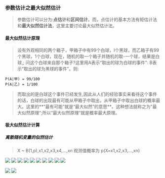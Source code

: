 ### 参数估计之最大似然估计
>参数估计可以分为:**点估计**和**区间估计**。而，点估计的基本方法有矩估计法和**最大似然估计法**，这里主要讨论最大似然估计法。

#### 最大似然估计原理
>设有外观相同的两个箱子，甲箱子中有99个白球，I个黑球，而乙箱子有99
个黑球，1个白球，现在，随机的取一个箱子并随机的取-一个球，结果是白球,;
问这个白球来自那个箱子?这里用A表示“取出的球为白球的事件": B表示“取出的球为黑球的事件”。则:
```
P(A|甲) = 99/100
P(A|乙) = 1/100

```
>而取出的是白球这个事件已经发生,因此从人们的经验事实来看待这个事件的话，白球的出现最有可能从甲箱子中取出，从甲箱子中取出白球的概率最大。这里的**“最有可能”就是“最大似然”的意思**。这种想法就称之为"最大似然原理“;所以”最大似然原理“就是概率最大原理。
#### 极大似然估计计算
##### 离散随机变量的似然估计
>X ~ B(1,p),x1,x2,x3,x4,...,xn
>观测值概率为
p(X=x1,x2,x3,...,xn)

![](https://cdn.jsdelivr.net/gh/lyhcc/Picture_Repository/img/20191018205452.png)
![](https://cdn.jsdelivr.net/gh/lyhcc/Picture_Repository/img/20191018205518.png)
![](https://cdn.jsdelivr.net/gh/lyhcc/Picture_Repository/img/20191018205535.png)
![](https://cdn.jsdelivr.net/gh/lyhcc/Picture_Repository/img/20191018205552.png)
![](https://cdn.jsdelivr.net/gh/lyhcc/Picture_Repository/img/20191018205618.png)
![](https://cdn.jsdelivr.net/gh/lyhcc/Picture_Repository/img/20191018205640.png)
![](https://cdn.jsdelivr.net/gh/lyhcc/Picture_Repository/img/20191018205734.png)
![](https://cdn.jsdelivr.net/gh/lyhcc/Picture_Repository/img/20191018205754.png)
![](https://cdn.jsdelivr.net/gh/lyhcc/Picture_Repository/img/20191018205812.png)
![](https://cdn.jsdelivr.net/gh/lyhcc/Picture_Repository/img/20191018205851.png)


![](https://cdn.jsdelivr.net/gh/lyhcc/Picture_Repository/img/20191018201752.png)
![](https://cdn.jsdelivr.net/gh/lyhcc/Picture_Repository/img/20191018202126.png)
